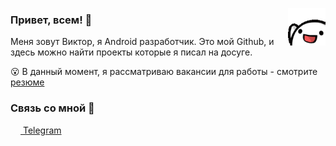<a href="https://github.com/kotleni/kotleni/blob/master/ABOUT.md"><img width="60" align="right" src="https://github.com/kotleni/kotleni.github.io/blob/master/assets/wave.gif?raw=true"></img></a>

### Привет, всем! 👋

Меня зовут Виктор, я Android разработчик. Это мой Github, и здесь можно найти проекты которые я писал на досуге.

😮 В данный момент, я рассматриваю вакансии для работы - смотрите <a href="https://github.com/kotleni/kotleni/blob/master/%D0%A0%D0%B5%D0%B7%D1%8E%D0%BC%D0%B5.docx?raw=true">резюме</a><br>

### Связь со мной 💭
<a href="https://t.me/kotleni"><img src="https://upload.wikimedia.org/wikipedia/commons/thumb/8/82/Telegram_logo.svg/768px-Telegram_logo.svg.png" width=16 height=16 align="center" /> Telegram</a><br>

<!-- хэй, а ты любопытный! -->

